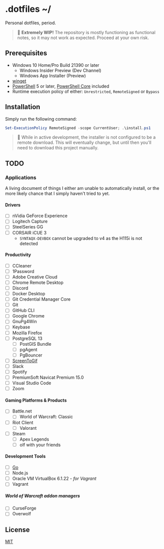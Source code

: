 # .dotfiles ~/

Personal dotfiles, period.

> 🚧 __Extremely WIP!__ The repository is mostly functioning as functional
> notes, so it may not work as expected. Proceed at your own risk.

## Prerequisites

- Windows 10 Home/Pro Build 21390 or later
  - Windows Insider Preview (Dev Channel)
  - Windows App Installer (Preview)
- [winget](https://docs.microsoft.com/en-us/windows/package-manager/winget/)
- [PowerShell](https://aka.ms/wmf5download) 5 or later, [PowerShell Core](https://github.com/PowerShell/PowerShell) included
- Runtime execution policy of either: `Unrestricted`, `RemoteSigned` or `Bypass`

## Installation

Simply run the following command:

```powershell
Set-ExecutionPolicy RemoteSigned -scope CurrentUser; .\install.ps1
```

> 🚨 While in active development, the installer is not configured to be a remote
> download. This will eventually change, but until then you'll need to download
> this project manually.

## TODO

### Applications

A living document of things I either am unable to automatically install, or the
more likely chance that I simply haven't tried to yet.

#### Drivers

- [ ] nVidia GeForce Experience
- [ ] Logitech Capture
- [ ] SteelSeries GG
- [ ] CORSAIR iCUE 3
  - `SYNTAQX-DEVBOX` cannot be upgraded to v4 as the H115i is not detected

#### Productivity

- [ ] CCleaner
- [ ] 1Password
- [ ] Adobe Creative Cloud
- [ ] Chrome Remote Desktop
- [ ] Discord
- [ ] Docker Desktop
- [ ] Git Credential Manager Core
- [ ] Git
- [ ] GitHub CLI
- [ ] Google Chrome
- [ ] GnuPg4Win
- [ ] Keybase
- [ ] Mozilla Firefox
- [ ] PostgreSQL 13
  - [ ] PostGIS Bundle
  - [ ] pgAgent
  - [ ] PgBouncer
- [ ] [ScreenToGif](https://www.screentogif.com)
- [ ] Slack
- [ ] Spotify
- [ ] PremiumSoft Navicat Premium 15.0
- [ ] Visual Studio Code
- [ ] Zoom

#### Gaming Platforms & Products

- [ ] Battle.net
  - [ ] World of Warcraft: Classic
- [ ] Riot Client
  - [ ] Valorant
- [ ] Steam
  - [ ] Apex Legends
  - [ ] olf with your friends

#### Development Tools

- [ ] [Go](https://golang.org/)
- [ ] Node.js
- [ ] Oracle VM VirtualBox 6.1.22 - *for Vagrant*
- [ ] Vagrant

##### World of Warcraft addon managers

- [ ] CurseForge
- [ ] Overwolf

## License

[MIT](./LICENSE)
